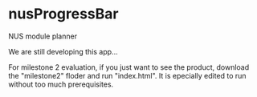 # nusProgressBar
NUS module planner

We are still developing this app...

For milestone 2 evaluation, if you just want to see the product, download the "milestone2" floder and run "index.html". It is epecially edited to run without too much prerequisites.